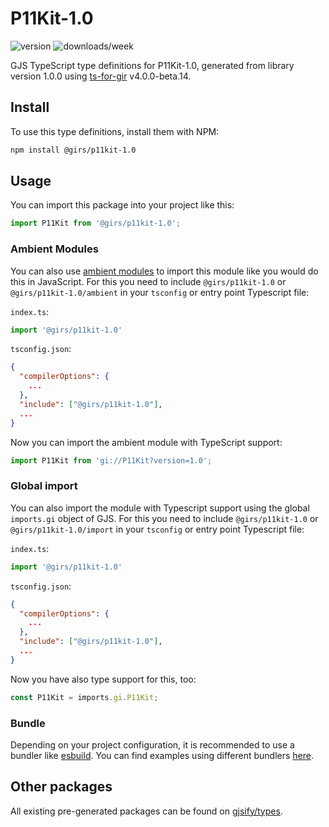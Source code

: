 
# P11Kit-1.0

![version](https://img.shields.io/npm/v/@girs/p11kit-1.0)
![downloads/week](https://img.shields.io/npm/dw/@girs/p11kit-1.0)


GJS TypeScript type definitions for P11Kit-1.0, generated from library version 1.0.0 using [ts-for-gir](https://github.com/gjsify/ts-for-gir) v4.0.0-beta.14.


## Install

To use this type definitions, install them with NPM:
```bash
npm install @girs/p11kit-1.0
```

## Usage

You can import this package into your project like this:
```ts
import P11Kit from '@girs/p11kit-1.0';
```

### Ambient Modules

You can also use [ambient modules](https://github.com/gjsify/ts-for-gir/tree/main/packages/cli#ambient-modules) to import this module like you would do this in JavaScript.
For this you need to include `@girs/p11kit-1.0` or `@girs/p11kit-1.0/ambient` in your `tsconfig` or entry point Typescript file:

`index.ts`:
```ts
import '@girs/p11kit-1.0'
```

`tsconfig.json`:
```json
{
  "compilerOptions": {
    ...
  },
  "include": ["@girs/p11kit-1.0"],
  ...
}
```

Now you can import the ambient module with TypeScript support: 

```ts
import P11Kit from 'gi://P11Kit?version=1.0';
```

### Global import

You can also import the module with Typescript support using the global `imports.gi` object of GJS.
For this you need to include `@girs/p11kit-1.0` or `@girs/p11kit-1.0/import` in your `tsconfig` or entry point Typescript file:

`index.ts`:
```ts
import '@girs/p11kit-1.0'
```

`tsconfig.json`:
```json
{
  "compilerOptions": {
    ...
  },
  "include": ["@girs/p11kit-1.0"],
  ...
}
```

Now you have also type support for this, too:

```ts
const P11Kit = imports.gi.P11Kit;
```

### Bundle

Depending on your project configuration, it is recommended to use a bundler like [esbuild](https://esbuild.github.io/). You can find examples using different bundlers [here](https://github.com/gjsify/ts-for-gir/tree/main/examples).

## Other packages

All existing pre-generated packages can be found on [gjsify/types](https://github.com/gjsify/types).

